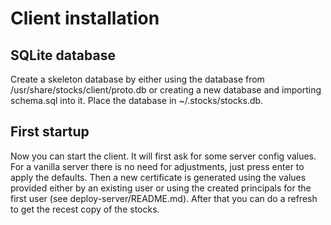 # Client installation

## SQLite database

Create a skeleton database by either using the database from 
/usr/share/stocks/client/proto.db or creating a new database and
importing schema.sql into it. Place the database in ~/.stocks/stocks.db. 

## First startup

Now you can start the client. It will first ask for some server config values.
For a vanilla server there is no need for adjustments, just press enter
to apply the defaults. Then a new certificate is generated using the values 
provided either by an existing user or using the created principals for the 
first user (see deploy-server/README.md). 
After that you can do a refresh to get the recest copy of the stocks. 

